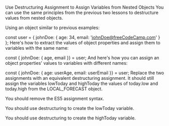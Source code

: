 Use Destructuring Assignment to Assign Variables from Nested Objects
You can use the same principles from the previous two lessons to destructure values from nested objects.

Using an object similar to previous examples:

const user = {
  johnDoe: { 
    age: 34,
    email: 'johnDoe@freeCodeCamp.com'
  }
};
Here's how to extract the values of object properties and assign them to variables with the same name:

const { johnDoe: { age, email }} = user;
And here's how you can assign an object properties' values to variables with different names:

const { johnDoe: { age: userAge, email: userEmail }} = user;
Replace the two assignments with an equivalent destructuring assignment. It should still assign the variables lowToday and highToday the values of today.low and today.high from the LOCAL_FORECAST object.

You should remove the ES5 assignment syntax.

You should use destructuring to create the lowToday variable.

You should use destructuring to create the highToday variable.